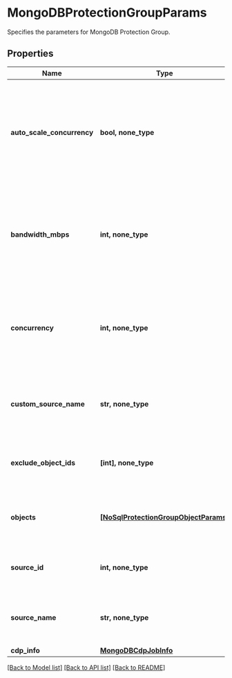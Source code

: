 # MongoDBProtectionGroupParams

Specifies the parameters for MongoDB Protection Group.

## Properties
Name | Type | Description | Notes
------------ | ------------- | ------------- | -------------
**auto_scale_concurrency** | **bool, none_type** | Specifies the flag to automatically scale number of concurrent IO Streams that will be created to exchange data with the cluster. | [optional] 
**bandwidth_mbps** | **int, none_type** | Specifies the maximum network bandwidth that each concurrent IO Stream can use for exchanging data with the cluster. | [optional] 
**concurrency** | **int, none_type** | Specifies the maximum number of concurrent IO Streams that will be created to exchange data with the cluster. | [optional] 
**custom_source_name** | **str, none_type** | The user specified name for the Source on which this protection was run. | [optional] [readonly] 
**exclude_object_ids** | **[int], none_type** | Specifies the objects to be excluded in the Protection Group. | [optional] 
**objects** | [**[NoSqlProtectionGroupObjectParams]**](NoSqlProtectionGroupObjectParams.md) | Specifies the objects to be included in the Protection Group. | [optional] 
**source_id** | **int, none_type** | Object ID of the Source on which this protection was run . | [optional] [readonly] 
**source_name** | **str, none_type** | Specifies the name of the Source on which this protection was run. | [optional] [readonly] 
**cdp_info** | [**MongoDBCdpJobInfo**](MongoDBCdpJobInfo.md) |  | [optional] 

[[Back to Model list]](../README.md#documentation-for-models) [[Back to API list]](../README.md#documentation-for-api-endpoints) [[Back to README]](../README.md)


